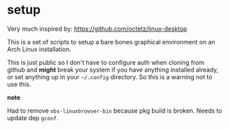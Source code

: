 # setup

Very much inspired by: https://github.com/octetz/linux-desktop

This is a set of scripts to setup a bare bones graphical environment on an Arch Linux installation.

This is just public so I don't have to configure auth when cloning from github
and **might** break your system if you have anything installed already, or
set anything up in your `~/.config` directory. So this is a warning not to use
this.

**note**

Had to remove `obs-linuxbrowser-bin` because pkg build is broken. Needs to update dep `gconf`.
